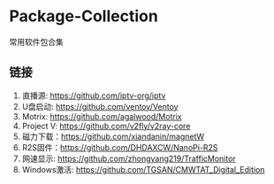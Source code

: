 # Package-Collection
常用软件包合集
## 链接

1. 直播源: https://github.com/iptv-org/iptv
2. U盘启动: https://github.com/ventoy/Ventoy
3. Motrix: https://github.com/agalwood/Motrix
4. Project V: https://github.com/v2fly/v2ray-core
5. 磁力下载：https://github.com/xiandanin/magnetW
6. R2S固件：https://github.com/DHDAXCW/NanoPi-R2S
7. 网速显示: https://github.com/zhongyang219/TrafficMonitor
8. Windows激活: https://github.com/TGSAN/CMWTAT_Digital_Edition
